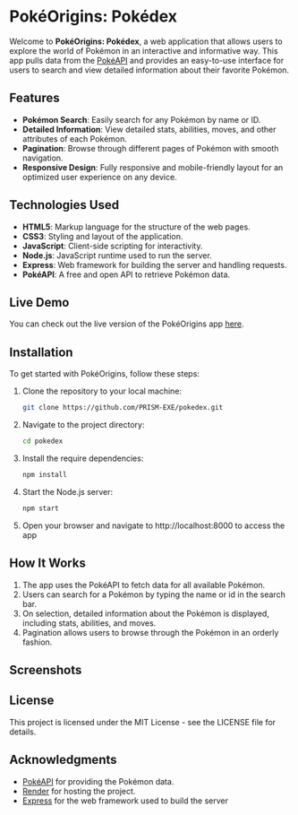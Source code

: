 # PokéOrigins: Pokédex

Welcome to **PokéOrigins: Pokédex**, a web application that allows users to explore the world of Pokémon in an interactive and informative way. This app pulls data from the [PokéAPI](https://pokeapi.co/) and provides an easy-to-use interface for users to search and view detailed information about their favorite Pokémon.

## Features

- **Pokémon Search**: Easily search for any Pokémon by name or ID.
- **Detailed Information**: View detailed stats, abilities, moves, and other attributes of each Pokémon.
- **Pagination**: Browse through different pages of Pokémon with smooth navigation.
- **Responsive Design**: Fully responsive and mobile-friendly layout for an optimized user experience on any device.

## Technologies Used

- **HTML5**: Markup language for the structure of the web pages.
- **CSS3**: Styling and layout of the application.
- **JavaScript**: Client-side scripting for interactivity.
- **Node.js**: JavaScript runtime used to run the server.
- **Express**: Web framework for building the server and handling requests.
- **PokéAPI**: A free and open API to retrieve Pokémon data.

## Live Demo

You can check out the live version of the PokéOrigins app [here](https://prism-pokedex.onrender.com/).

## Installation

To get started with PokéOrigins, follow these steps:

1. Clone the repository to your local machine:

   ```bash
   git clone https://github.com/PRISM-EXE/pokedex.git
   
2. Navigate to the project directory:
   ```bash
   cd pokedex

3. Install the require dependencies:
   ```bash
   npm install

4. Start the Node.js server:
   ```bash
   npm start

5. Open your browser and navigate to http://localhost:8000 to access the app

## How It Works

1. The app uses the PokéAPI to fetch data for all available Pokémon.
2. Users can search for a Pokémon by typing the name or id in the search bar.
3. On selection, detailed information about the Pokémon is displayed, including stats, abilities, and moves.
4. Pagination allows users to browse through the Pokémon in an orderly fashion.

## Screenshots


## License

This project is licensed under the MIT License - see the LICENSE file for details.

## Acknowledgments
- [PokéAPI](https://pokeapi.co/) for providing the Pokémon data.
- [Render](https://render.com/) for hosting the project.
- [Express](https://expressjs.com/) for the web framework used to build the server
